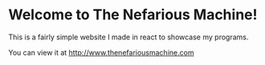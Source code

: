 # Welcome to The Nefarious Machine!

This is a fairly simple website I made in react to showcase my programs.

You can view it at http://www.thenefariousmachine.com

